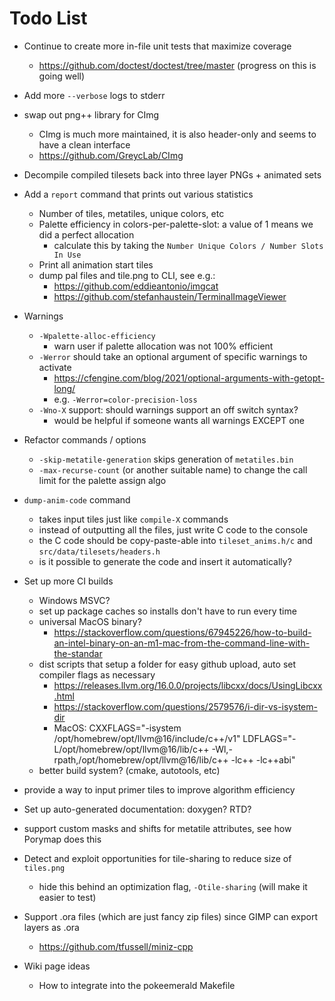 # Todo List

+ Continue to create more in-file unit tests that maximize coverage
  + https://github.com/doctest/doctest/tree/master (progress on this is going well)

+ Add more `--verbose` logs to stderr

+ swap out png++ library for CImg
  + CImg is much more maintained, it is also header-only and seems to have a clean interface
  + https://github.com/GreycLab/CImg

+ Decompile compiled tilesets back into three layer PNGs + animated sets

+ Add a `report` command that prints out various statistics
  + Number of tiles, metatiles, unique colors, etc
  + Palette efficiency in colors-per-palette-slot: a value of 1 means we did a perfect allocation
    + calculate this by taking the `Number Unique Colors / Number Slots In Use`
  + Print all animation start tiles
  + dump pal files and tile.png to CLI, see e.g.:
    + https://github.com/eddieantonio/imgcat
    + https://github.com/stefanhaustein/TerminalImageViewer

+ Warnings
  + `-Wpalette-alloc-efficiency`
    + warn user if palette allocation was not 100% efficient
  + `-Werror` should take an optional argument of specific warnings to activate
    + https://cfengine.com/blog/2021/optional-arguments-with-getopt-long/
    + e.g. `-Werror=color-precision-loss`
  + `-Wno-X` support: should warnings support an off switch syntax?
    + would be helpful if someone wants all warnings EXCEPT one

+ Refactor commands / options
  + `-skip-metatile-generation` skips generation of `metatiles.bin`
  + `-max-recurse-count` (or another suitable name) to change the call limit for the palette assign algo

+ `dump-anim-code` command
  + takes input tiles just like `compile-X` commands
  + instead of outputting all the files, just write C code to the console
  + the C code should be copy-paste-able into `tileset_anims.h/c` and `src/data/tilesets/headers.h`
  + is it possible to generate the code and insert it automatically?

+ Set up more CI builds
  + Windows MSVC?
  + set up package caches so installs don't have to run every time
  + universal MacOS binary?
    + https://stackoverflow.com/questions/67945226/how-to-build-an-intel-binary-on-an-m1-mac-from-the-command-line-with-the-standar
  + dist scripts that setup a folder for easy github upload, auto set compiler flags as necessary
    + https://releases.llvm.org/16.0.0/projects/libcxx/docs/UsingLibcxx.html
    + https://stackoverflow.com/questions/2579576/i-dir-vs-isystem-dir
    + MacOS:
      CXXFLAGS="-isystem /opt/homebrew/opt/llvm@16/include/c++/v1" LDFLAGS="-L/opt/homebrew/opt/llvm@16/lib/c++ -Wl,-rpath,/opt/homebrew/opt/llvm@16/lib/c++ -lc++ -lc++abi"
  + better build system? (cmake, autotools, etc)

+ provide a way to input primer tiles to improve algorithm efficiency

+ Set up auto-generated documentation: doxygen? RTD?

+ support custom masks and shifts for metatile attributes, see how Porymap does this

+ Detect and exploit opportunities for tile-sharing to reduce size of `tiles.png`
  + hide this behind an optimization flag, `-Otile-sharing` (will make it easier to test)

+ Support .ora files (which are just fancy zip files) since GIMP can export layers as .ora
  + https://github.com/tfussell/miniz-cpp

+ Wiki page ideas
  + How to integrate into the pokeemerald Makefile
